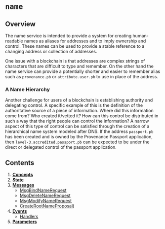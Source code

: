 # `name`

## Overview

The name service is intended to provide a system for creating human-readable names as aliases for addresses and to imply ownership and control.  These names can be used to provide a stable reference to a changing address or collection of addresses.

One issue with a blockchain is that addresses are complex strings of characters that are difficult to type and remember.  On the other hand the name service can provide a potentially shorter and easier to remember alias such as `provenance.pb` or `attribute.user.pb` to use in place of the address.

### A Name Hierarchy

Another challenge for users of a blockchain is establishing authority and delegating control.  A specific example of this is the definition of the authoritative source of a piece of information.  Where did this information come from? Who created it/vetted it?  How can this control be distributed in such a way that the right people can control the information?  A narrow aspect of this type of control can be satisfied through the creation of a hierarchical name system modeled after DNS.  If the address `passport.pb` has been created and is owned by the Provenance Passport application, then `level-3.accredited.passport.pb` can be expected to be under the direct or delegated control of the passport application.

## Contents

1. **[Concepts](01_concepts.md)**
2. **[State](02_state.md)**
3. **[Messages](03_messages.md)**
    - [MsgBindNameRequest](03_messages.md#msgbindnamerequest)
    - [MsgDeleteNameRequest](03_messages.md#msgdeletenamerequest)
    - [MsgModifyNameRequest](03_messages.md#msgmodifynamerequest)
    - [CreateRootNameProposal](03_messages.md#createrootnameproposal))
4. **[Events](04_events.md)**
    - [Handlers](04_events.md#handlers)
5. **[Parameters](05_params.md)**